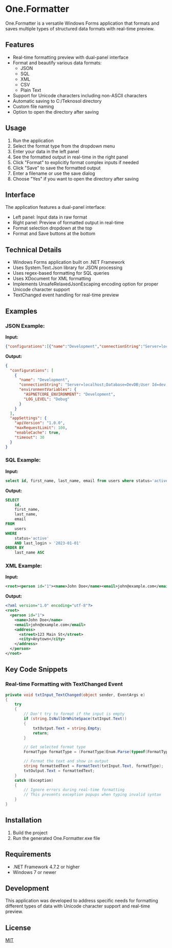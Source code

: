 # One.Formatter

One.Formatter is a versatile Windows Forms application that formats and saves multiple types of structured data formats with real-time preview.

## Features

- Real-time formatting preview with dual-panel interface
- Format and beautify various data formats:
  - JSON
  - SQL
  - XML
  - CSV
  - Plain Text
- Support for Unicode characters including non-ASCII characters
- Automatic saving to C:/Teknosol directory
- Custom file naming
- Option to open the directory after saving

## Usage

1. Run the application
2. Select the format type from the dropdown menu
3. Enter your data in the left panel
4. See the formatted output in real-time in the right panel
5. Click "Format" to explicitly format complex inputs if needed
6. Click "Save" to save the formatted output
7. Enter a filename or use the save dialog
8. Choose "Yes" if you want to open the directory after saving

## Interface

The application features a dual-panel interface:
- Left panel: Input data in raw format
- Right panel: Preview of formatted output in real-time
- Format selection dropdown at the top
- Format and Save buttons at the bottom

## Technical Details

- Windows Forms application built on .NET Framework
- Uses System.Text.Json library for JSON processing
- Uses regex-based formatting for SQL queries
- Uses XDocument for XML formatting
- Implements UnsafeRelaxedJsonEscaping encoding option for proper Unicode character support
- TextChanged event handling for real-time preview

## Examples

### JSON Example:

**Input:**
```json
{"configurations":[{"name":"Development","connectionString":"Server=localhost;Database=DevDB;User Id=dev;Password=devPass;","environmentVariables":{"ASPNETCORE_ENVIRONMENT":"Development","LOG_LEVEL":"Debug"}}],"appSettings":{"apiVersion":"1.0.0","maxRequestLimit":100,"enableCache":true,"timeout":30}}
```

**Output:**
```json
{
  "configurations": [
    {
      "name": "Development",
      "connectionString": "Server=localhost;Database=DevDB;User Id=dev;Password=devPass;",
      "environmentVariables": {
        "ASPNETCORE_ENVIRONMENT": "Development",
        "LOG_LEVEL": "Debug"
      }
    }
  ],
  "appSettings": {
    "apiVersion": "1.0.0",
    "maxRequestLimit": 100,
    "enableCache": true,
    "timeout": 30
  }
}
```

### SQL Example:

**Input:**
```sql
select id, first_name, last_name, email from users where status='active' and last_login > '2023-01-01' order by last_name asc
```

**Output:**
```sql
SELECT
    id,
    first_name,
    last_name,
    email
FROM
    users
WHERE
    status='active'
    AND last_login > '2023-01-01'
ORDER BY
    last_name ASC
```

### XML Example:

**Input:**
```xml
<root><person id="1"><name>John Doe</name><email>john@example.com</email><address><street>123 Main St</street><city>Anytown</city></address></person></root>
```

**Output:**
```xml
<?xml version="1.0" encoding="utf-8"?>
<root>
  <person id="1">
    <name>John Doe</name>
    <email>john@example.com</email>
    <address>
      <street>123 Main St</street>
      <city>Anytown</city>
    </address>
  </person>
</root>
```

## Key Code Snippets

### Real-time Formatting with TextChanged Event

```csharp
private void txtInput_TextChanged(object sender, EventArgs e)
{
    try
    {
        // Don't try to format if the input is empty
        if (string.IsNullOrWhiteSpace(txtInput.Text))
        {
            txtOutput.Text = string.Empty;
            return;
        }

        // Get selected format type
        FormatType formatType = (FormatType)Enum.Parse(typeof(FormatType), cboFormatType.SelectedItem.ToString());

        // Format the text and show in output
        string formattedText = FormatText(txtInput.Text, formatType);
        txtOutput.Text = formattedText;
    }
    catch (Exception)
    {
        // Ignore errors during real-time formatting
        // This prevents exception popups when typing invalid syntax
    }
}
```

## Installation

1. Build the project
2. Run the generated One.Formatter.exe file

## Requirements

- .NET Framework 4.7.2 or higher
- Windows 7 or newer

## Development

This application was developed to address specific needs for formatting different types of data with Unicode character support and real-time preview.

## License

[MIT](LICENSE) 